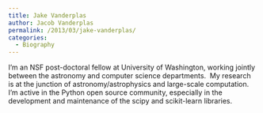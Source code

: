 ```yaml
---
title: Jake Vanderplas
author: Jacob Vanderplas
permalink: /2013/03/jake-vanderplas/
categories:
  - Biography
---
```

I&#8217;m an NSF post-doctoral fellow at University of Washington, working jointly between the astronomy and computer science departments.  My research is at the junction of astronomy/astrophysics and large-scale computation. I&#8217;m active in the Python open source community, especially in the development and maintenance of the scipy and scikit-learn libraries.
